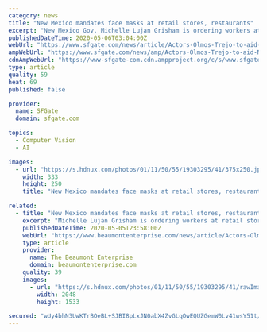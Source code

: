 ```yaml
---
category: news
title: "New Mexico mandates face masks at retail stores, restaurants"
excerpt: "New Mexico Gov. Michelle Lujan Grisham is ordering workers at retail stores and restaurants to wear face coverings as a precaution against the spread of COVID-19, starting with big box stores and major grocery stores on Wednesday."
publishedDateTime: 2020-05-06T03:04:00Z
webUrl: "https://www.sfgate.com/news/article/Actors-Olmos-Trejo-to-aid-New-Mexico-COVID-19-15246806.php"
ampWebUrl: "https://www.sfgate.com/news/amp/Actors-Olmos-Trejo-to-aid-New-Mexico-COVID-19-15246806.php"
cdnAmpWebUrl: "https://www-sfgate-com.cdn.ampproject.org/c/s/www.sfgate.com/news/amp/Actors-Olmos-Trejo-to-aid-New-Mexico-COVID-19-15246806.php"
type: article
quality: 59
heat: 69
published: false

provider:
  name: SFGate
  domain: sfgate.com

topics:
  - Computer Vision
  - AI

images:
  - url: "https://s.hdnux.com/photos/01/11/50/55/19303295/41/375x250.jpg"
    width: 333
    height: 250
    title: "New Mexico mandates face masks at retail stores, restaurants"

related:
  - title: "New Mexico mandates face masks at retail stores, restaurants"
    excerpt: "Michelle Lujan Grisham is ordering workers at retail stores and restaurants to wear face coverings as a precaution against the spread of COVID-19 ... with full-time workers receiving an additional $700 a month in recognition of their critical role in society. Lujan Grisham said it's likely that many child care workers can earn more currently ..."
    publishedDateTime: 2020-05-05T23:58:00Z
    webUrl: "https://www.beaumontenterprise.com/news/article/Actors-Olmos-Trejo-to-aid-New-Mexico-COVID-19-15246806.php"
    type: article
    provider:
      name: The Beaumont Enterprise
      domain: beaumontenterprise.com
    quality: 39
    images:
      - url: "https://s.hdnux.com/photos/01/11/50/55/19303295/41/rawImage.jpg"
        width: 2048
        height: 1533

secured: "wUy4bhN3UwKTrBOeBL+SJBI8pLxJN0abX4ZvGLqOwEQUZGemW0Lv41wsY51t/eEYKi5WQNxZiLyruF9tD5S81kWHEaqWvsuNOMVo4lTMUa7VXOhli9zg6ajsYwoch6zyhVJ+uy5QDDS5j0fdVWbpIDWP1beZ+eYtpC+AHJvH0cirzVX8Xs4sjO/YbJv0Yk5RYswlcVOlxbSoXKyznWQ1thcWhHnhy+TpUAnIfr9gF1ZGUc/tPPcIzESqkqdKeG3zQX/kWKgLdOH1IdIFB0O8+08CB5TApfhJZzAvxp9qusEm/ImNC1tA4Ed9INx0dbSq87XdsGeB17e4lcv1sybWH6A28BBamUr9gq9E5v8OwYKGIi1/00+uFbrDuJpNed4EmABgFcJ7j0fWx/7QTespAC0xk6SugH3gERxyr1idAElf+/RYpaVTe5NWEiq/S+Y4FKb3CZoVpGjtAVFaf98nqpRH8cVulgjUbTeJANf4eFY=;wHO+3B30WTSaNGQuE0H8YA=="
---
```


